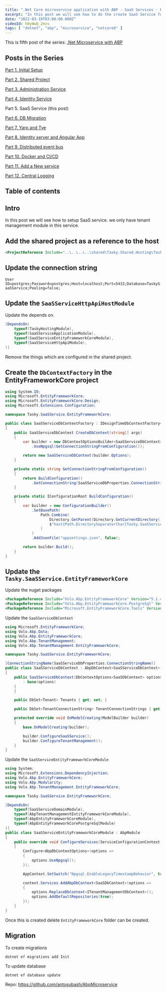```yaml
---
title: ".Net Core microservice application with ABP - SaaS Services - Part 5"
excerpt: "In this post we will see how to do the create SaaS Service for our microservice application"
date: "2022-03-19T03:00:00.000Z"
videoId: h0yWwQ_2mzs 
tags: [ "dotnet", "abp", "microservice", "netcore6" ]
---
```


This is fifth post of the series: [.Net Microservice with ABP](https://blog.antosubash.com/posts/abp-microservice-series)

## Posts in the Series

[Part 1. Initial Setup](https://blog.antosubash.com/posts/netcore-microservice-with-abp-init-part-1)

[Part 2. Shared Project](https://blog.antosubash.com/posts/netcore-microservice-with-abp-shared-project-part-2)

[Part 3. Administration Service](https://blog.antosubash.com/posts/netcore-microservice-with-abp-administration-services-part-3)

[Part 4. Identity Service](https://blog.antosubash.com/posts/netcore-microservice-with-abp-identity-services-part-4)

Part 5. SaaS Service (this post)

[Part 6. DB Migration](https://blog.antosubash.com/posts/netcore-microservice-with-abp-db-migration-part-6)

[Part 7. Yarp and Tye](https://blog.antosubash.com/posts/netcore-microservice-with-abp-yarp-and-tye-part-7)

[Part 8. Identity server and Angular App](https://blog.antosubash.com/posts/netcore-microservice-with-abp-identity-server-and-angular-part-8)

[Part 9. Distributed event bus](https://blog.antosubash.com/posts/netcore-microservice-with-abp-distributed-event-bus-part-9)

[Part 10. Docker and CI/CD](https://blog.antosubash.com/posts/netcore-microservice-with-abp-docker-and-ci-cd-part-10)

[Part 11. Add a New service](https://blog.antosubash.com/posts/netcore-microservice-with-abp-add-new-service-part-11)

[Part 12. Central Logging](https://blog.antosubash.com/posts/netcore-microservice-with-abp-add-central-logging-part-12)


## Table of contents

## Intro

In this post we will see how to setup SaaS service. we only have tenant management module in this service.

## Add the shared project as a reference to the host

```xml
<ProjectReference Include="..\..\..\..\shared\Tasky.Shared.Hosting\Tasky.Shared.Hosting.csproj" />
```

## Update the connection string

`User ID=postgres;Password=postgres;Host=localhost;Port=5432;Database=TaskySaaSService;Pooling=false;`

## Update the `SaaSServiceHttpApiHostModule`

Update the depends on.

```cs
[DependsOn(
    typeof(TaskyHostingModule),
    typeof(SaaSServiceApplicationModule),
    typeof(SaaSServiceEntityFrameworkCoreModule),
    typeof(SaaSServiceHttpApiModule),
)]
```

Remove the things which are configured in the shared project.

## Create the `DbContextFactory` in the EntityFrameworkCore project

```cs
using System.IO;
using Microsoft.EntityFrameworkCore;
using Microsoft.EntityFrameworkCore.Design;
using Microsoft.Extensions.Configuration;

namespace Tasky.SaaSService.EntityFrameworkCore;

public class SaaSServiceDbContextFactory : IDesignTimeDbContextFactory<SaaSServiceDbContext>
{
    public SaaSServiceDbContext CreateDbContext(string[] args)
    {
        var builder = new DbContextOptionsBuilder<SaaSServiceDbContext>()
            .UseNpgsql(GetConnectionStringFromConfiguration());

        return new SaaSServiceDbContext(builder.Options);
    }

    private static string GetConnectionStringFromConfiguration()
    {
        return BuildConfiguration()
            .GetConnectionString(SaaSServiceDbProperties.ConnectionStringName);
    }

    private static IConfigurationRoot BuildConfiguration()
    {
        var builder = new ConfigurationBuilder()
            .SetBasePath(
                Path.Combine(
                    Directory.GetParent(Directory.GetCurrentDirectory())?.Parent!.FullName!,
                    $"host{Path.DirectorySeparatorChar}Tasky.SaaSService.HttpApi.Host"
                )
            )
            .AddJsonFile("appsettings.json", false);

        return builder.Build();
    }
}
```

## Update the `Tasky.SaaSService.EntityFrameworkCore`

Update the nuget packages

```xml
<PackageReference Include="Volo.Abp.EntityFrameworkCore" Version="5.1.4"/>
<PackageReference Include="Volo.Abp.EntityFrameworkCore.PostgreSql" Version="5.1.4"/>
<PackageReference Include="Microsoft.EntityFrameworkCore.Tools" Version="6.0.1"/>
```

Update the `SaaSServiceDbContext`

```cs
using Microsoft.EntityFrameworkCore;
using Volo.Abp.Data;
using Volo.Abp.EntityFrameworkCore;
using Volo.Abp.TenantManagement;
using Volo.Abp.TenantManagement.EntityFrameworkCore;

namespace Tasky.SaaSService.EntityFrameworkCore;

[ConnectionStringName(SaaSServiceDbProperties.ConnectionStringName)]
public class SaaSServiceDbContext : AbpDbContext<SaaSServiceDbContext>, ITenantManagementDbContext, ISaaSServiceDbContext
{
    public SaaSServiceDbContext(DbContextOptions<SaaSDbContext> options)
        : base(options)
    {
    }

    public DbSet<Tenant> Tenants { get; set; }

    public DbSet<TenantConnectionString> TenantConnectionStrings { get; set; }

    protected override void OnModelCreating(ModelBuilder builder)
    {
        base.OnModelCreating(builder);

        builder.ConfigureSaaSService();
        builder.ConfigureTenantManagement();
    }
}
```

Update the `SaaSServiceEntityFrameworkCoreModule`

```cs
using System;
using Microsoft.Extensions.DependencyInjection;
using Volo.Abp.EntityFrameworkCore;
using Volo.Abp.Modularity;
using Volo.Abp.TenantManagement.EntityFrameworkCore;

namespace Tasky.SaaSService.EntityFrameworkCore;

[DependsOn(
    typeof(SaaSServiceDomainModule),
    typeof(AbpTenantManagementEntityFrameworkCoreModule),
    typeof(AbpEntityFrameworkCoreModule),
    typeof(AbpEntityFrameworkCorePostgreSqlModule)
)]
public class SaaSServiceEntityFrameworkCoreModule : AbpModule
{
    public override void ConfigureServices(ServiceConfigurationContext context)
    {
        Configure<AbpDbContextOptions>(options =>
        {
            options.UseNpgsql();
        });

        AppContext.SetSwitch("Npgsql.EnableLegacyTimestampBehavior", true);

        context.Services.AddAbpDbContext<SaaSDbContext>(options =>
        {
            options.ReplaceDbContext<ITenantManagementDbContext>();
            options.AddDefaultRepositories(true);
        });
    }
}
```

Once this is created delete `EntityFrameworkCore` folder can be created.

## Migration

To create migrations

`dotnet ef migrations add Init`

To update database

`dotnet ef database update`

Repo: <https://github.com/antosubash/AbpMicroservice>
